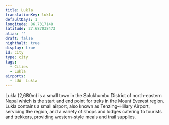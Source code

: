 ```yaml
---
title: Lukla
translationKey: lukla
defaultDays: 1
longitude: 86.7317148
latitude: 27.687038473
alias: ''
draft: false
nighthalt: true
display: true
id: city
type: city
tags:
  - Cities
  - Lukla
airports:
  - LUA  Lukla
---
```


Lukla (2,680m) is a small town in the Solukhumbu District of north-eastern Nepal which is the start and end point for treks in the Mount Everest region. Lukla contains a small airport, also known as Tenzing–Hillary Airport,  servicing the region, and a variety of shops and lodges catering to tourists and trekkers, providing western-style meals and trail supplies. 